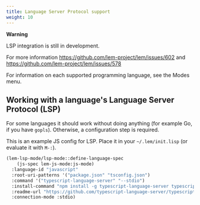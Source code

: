 ```yaml
---
title: Language Server Protocol support
weight: 10
---
```


**Warning**

LSP integration is still in development.

For more information https://github.com/lem-project/lem/issues/602 and https://github.com/lem-project/lem/issues/578

For information on each supported programming language, see the Modes menu.

## Working with a language's Language Server Protocol (LSP)

For some languages it should work without doing anything (for example
Go, if you have `gopls`). Otherwise, a configuration step is required.

This is an example JS config for LSP. Place it in your `~/.lem/init.lisp` (or evaluate it with `M-:`).

```lisp
(lem-lsp-mode/lsp-mode::define-language-spec
    (js-spec lem-js-mode:js-mode)
  :language-id "javascript"
  :root-uri-patterns '("package.json" "tsconfig.json")
  :command '("typescript-language-server" "--stdio")
  :install-command "npm install -g typescript-language-server typescript"
  :readme-url "https://github.com/typescript-language-server/typescript-language-server"
  :connection-mode :stdio)
```
